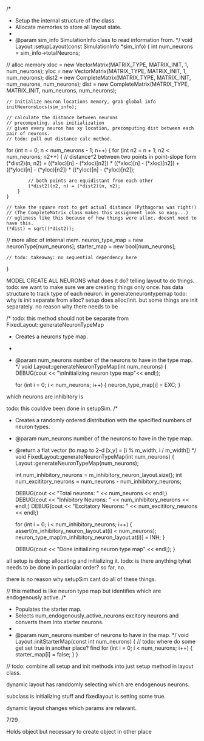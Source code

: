 /*
 *  Setup the internal structure of the class.
 *  Allocate memories to store all layout state.
 *
 *  @param  sim_info  SimulationInfo class to read information from.
 */
void Layout::setupLayout(const SimulationInfo *sim_info)
{
    int num_neurons = sim_info->totalNeurons;

// alloc memory
    xloc = new VectorMatrix(MATRIX_TYPE, MATRIX_INIT, 1, num_neurons);
    yloc = new VectorMatrix(MATRIX_TYPE, MATRIX_INIT, 1, num_neurons);
    dist2 = new CompleteMatrix(MATRIX_TYPE, MATRIX_INIT, num_neurons, num_neurons);
    dist = new CompleteMatrix(MATRIX_TYPE, MATRIX_INIT, num_neurons, num_neurons);

    // Initialize neuron locations memory, grab global info
    initNeuronsLocs(sim_info);

    // calculate the distance between neurons
    // precomputing. also initialization
    // given every neuron has xy location, precomputing dist between each pair of neurons.
    // todo: pull out distance calc method. 
for (int n = 0; n < num_neurons - 1; n++)
    {
        for (int n2 = n + 1; n2 < num_neurons; n2++)
        {
            // distance^2 between two points in point-slope form
            (*dist2)(n, n2) = ((*xloc)[n] - (*xloc)[n2]) * ((*xloc)[n] - (*xloc)[n2]) +
                ((*yloc)[n] - (*yloc)[n2]) * ((*yloc)[n] - (*yloc)[n2]);

            // both points are equidistant from each other
            (*dist2)(n2, n) = (*dist2)(n, n2);
        }
    }

    // take the square root to get actual distance (Pythagoras was right!)
    // (The CompleteMatrix class makes this assignment look so easy...)
    // ugliness like this because of how things were alloc. doesnt need to have this.
    (*dist) = sqrt((*dist2));

// more alloc of internal mem.
    neuron_type_map = new neuronType[num_neurons];
    starter_map = new bool[num_neurons];

    // todo: takeaway: no sequential dependency here
}



MODEL CREATE ALL NEURONS what does it do?
telling layout to do things.
todo: we want to make sure we are creating things only once.
has data structure to track type of each neuron. in generateneurontypemap
todo: why is init separate from alloc? setup does alloc/init. but some things are init separately.
no reason why there needs to be

/* todo: this method should not be separate from FixedLayout::generateNeuronTypeMap
 *  Creates a neurons type map.
 *
 *  @param  num_neurons number of the neurons to have in the type map.
 */
void Layout::generateNeuronTypeMap(int num_neurons)
{
    DEBUG(cout << "\nInitializing neuron type map"<< endl;);

    for (int i = 0; i < num_neurons; i++) {
        neuron_type_map[i] = EXC;
    }

which neurons are inhibitory is

todo: this couldve been done in setupSim.
/*
 *  Creates a randomly ordered distribution with the specified numbers of neuron types.
 *  @param  num_neurons number of the neurons to have in the type map.
 *  @return a flat vector (to map to 2-d [x,y] = [i % m_width, i / m_width])
 */
void FixedLayout::generateNeuronTypeMap(int num_neurons)
{
    Layout::generateNeuronTypeMap(num_neurons);

    int num_inhibitory_neurons = m_inhibitory_neuron_layout.size();
    int num_excititory_neurons = num_neurons - num_inhibitory_neurons;

    DEBUG(cout << "Total neurons: " << num_neurons << endl;)
    DEBUG(cout << "Inhibitory Neurons: " << num_inhibitory_neurons << endl;)
    DEBUG(cout << "Excitatory Neurons: " << num_excititory_neurons << endl;)

    for (int i = 0; i < num_inhibitory_neurons; i++) {
        assert(m_inhibitory_neuron_layout.at(i) < num_neurons);
        neuron_type_map[m_inhibitory_neuron_layout.at(i)] = INH;
    }

    DEBUG(cout << "Done initializing neuron type map" << endl;);
}

all setup is doing: allocating and initializing it.
todo: is there anything tyhat needs to be done in particular order? so far, no.

there is no reason why setupSim cant do all of these things.

// this method is like neuron type map but identifies which are endogenously active.
/*
 *  Populates the starter map.
 *  Selects num_endogenously_active_neurons excitory neurons and converts them into starter neurons.
 *
 *  @param  num_neurons number of neurons to have in the map.
 */
void Layout::initStarterMap(const int num_neurons)
{
    // todo: where do some get set true in another place? find
    for (int i = 0; i < num_neurons; i++) {
        starter_map[i] = false;
    }
}

// todo: combine all setup and init methods into just setup method in layout class.

dynamic layout has randdomly selecting which are endogenous neurons.

subclass is initializing stuff and fixedlayout is setting some true.

dynamic layout changes which params are relavant.



7/29 

Holds object but necessary to create object in other place 



